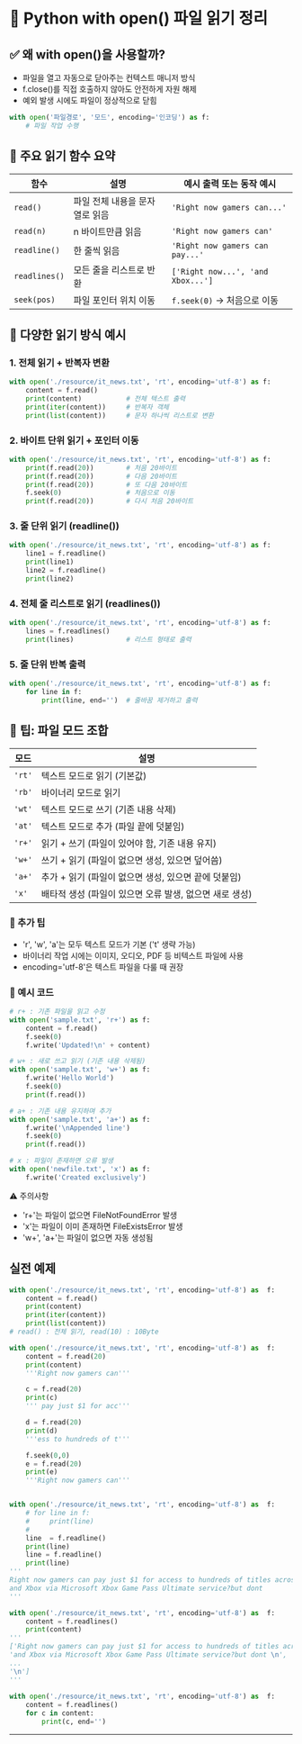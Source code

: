 # 📘 Python with open() 파일 읽기 정리

## ✅ 왜 with open()을 사용할까?
- 파일을 열고 자동으로 닫아주는 컨텍스트 매니저 방식
- f.close()를 직접 호출하지 않아도 안전하게 자원 해제
- 예외 발생 시에도 파일이 정상적으로 닫힘
```python
with open('파일경로', '모드', encoding='인코딩') as f:
    # 파일 작업 수행
```



## 🔧 주요 읽기 함수 요약

| 함수           | 설명                                 | 예시 출력 또는 동작 예시               |
|----------------|--------------------------------------|----------------------------------------|
| `read()`       | 파일 전체 내용을 문자열로 읽음        | `'Right now gamers can...'`           |
| `read(n)`      | n 바이트만큼 읽음                     | `'Right now gamers can'`              |
| `readline()`   | 한 줄씩 읽음                          | `'Right now gamers can pay...'`       |
| `readlines()`  | 모든 줄을 리스트로 반환               | `['Right now...', 'and Xbox...']`     |
| `seek(pos)`    | 파일 포인터 위치 이동                 | `f.seek(0)` → 처음으로 이동            |

## 📂 다양한 읽기 방식 예시
### 1. 전체 읽기 + 반복자 변환
```python
with open('./resource/it_news.txt', 'rt', encoding='utf-8') as f:
    content = f.read()
    print(content)           # 전체 텍스트 출력
    print(iter(content))     # 반복자 객체
    print(list(content))     # 문자 하나씩 리스트로 변환
```

### 2. 바이트 단위 읽기 + 포인터 이동
```python
with open('./resource/it_news.txt', 'rt', encoding='utf-8') as f:
    print(f.read(20))        # 처음 20바이트
    print(f.read(20))        # 다음 20바이트
    print(f.read(20))        # 또 다음 20바이트
    f.seek(0)                # 처음으로 이동
    print(f.read(20))        # 다시 처음 20바이트
```

### 3. 줄 단위 읽기 (readline())
```python
with open('./resource/it_news.txt', 'rt', encoding='utf-8') as f:
    line1 = f.readline()
    print(line1)
    line2 = f.readline()
    print(line2)
```

### 4. 전체 줄 리스트로 읽기 (readlines())
```python
with open('./resource/it_news.txt', 'rt', encoding='utf-8') as f:
    lines = f.readlines()
    print(lines)             # 리스트 형태로 출력
```

### 5. 줄 단위 반복 출력
```python
with open('./resource/it_news.txt', 'rt', encoding='utf-8') as f:
    for line in f:
        print(line, end='')  # 줄바꿈 제거하고 출력
```


## 📌 팁: 파일 모드 조합

| 모드   | 설명                                 |
|--------|--------------------------------------|
| `'rt'` | 텍스트 모드로 읽기 (기본값)           |
| `'rb'` | 바이너리 모드로 읽기                  |
| `'wt'` | 텍스트 모드로 쓰기 (기존 내용 삭제)   |
| `'at'` | 텍스트 모드로 추가 (파일 끝에 덧붙임) |
| `'r+'` | 읽기 + 쓰기 (파일이 있어야 함, 기존 내용 유지)                        |
| `'w+'` | 쓰기 + 읽기 (파일이 없으면 생성, 있으면 덮어씀)                       |
| `'a+'` | 추가 + 읽기 (파일이 없으면 생성, 있으면 끝에 덧붙임)                  |
| `'x'`  | 배타적 생성 (파일이 있으면 오류 발생, 없으면 새로 생성)               |



### 📘 추가 팁
- 'r', 'w', 'a'는 모두 텍스트 모드가 기본 ('t' 생략 가능)
- 바이너리 작업 시에는 이미지, 오디오, PDF 등 비텍스트 파일에 사용
- encoding='utf-8'은 텍스트 파일을 다룰 때 권장


### 📘 예시 코드
```python
# r+ : 기존 파일을 읽고 수정
with open('sample.txt', 'r+') as f:
    content = f.read()
    f.seek(0)
    f.write('Updated!\n' + content)

# w+ : 새로 쓰고 읽기 (기존 내용 삭제됨)
with open('sample.txt', 'w+') as f:
    f.write('Hello World')
    f.seek(0)
    print(f.read())

# a+ : 기존 내용 유지하며 추가
with open('sample.txt', 'a+') as f:
    f.write('\nAppended line')
    f.seek(0)
    print(f.read())

# x : 파일이 존재하면 오류 발생
with open('newfile.txt', 'x') as f:
    f.write('Created exclusively')
```


⚠️ 주의사항
- 'r+'는 파일이 없으면 FileNotFoundError 발생
- 'x'는 파일이 이미 존재하면 FileExistsError 발생
- 'w+', 'a+'는 파일이 없으면 자동 생성됨

## 실전 예제
```python
with open('./resource/it_news.txt', 'rt', encoding='utf-8') as  f:
    content = f.read()
    print(content)
    print(iter(content))
    print(list(content))
# read() : 전체 읽기, read(10) : 10Byte

with open('./resource/it_news.txt', 'rt', encoding='utf-8') as  f:
    content = f.read(20)
    print(content)
    '''Right now gamers can'''

    c = f.read(20)
    print(c)
    ''' pay just $1 for acc'''

    d = f.read(20)
    print(d)
    '''ess to hundreds of t'''

    f.seek(0,0)
    e = f.read(20)
    print(e)
    '''Right now gamers can'''


with open('./resource/it_news.txt', 'rt', encoding='utf-8') as  f:
    # for line in f:
    #     print(line)
    #
    line  = f.readline()
    print(line)
    line = f.readline()
    print(line)
'''
Right now gamers can pay just $1 for access to hundreds of titles across PC 
and Xbox via Microsoft Xbox Game Pass Ultimate service?but dont 
'''

with open('./resource/it_news.txt', 'rt', encoding='utf-8') as  f:
    content = f.readlines()
    print(content)
'''
['Right now gamers can pay just $1 for access to hundreds of titles across PC \n', 
'and Xbox via Microsoft Xbox Game Pass Ultimate service?but dont \n', 
... 
'\n']
'''    
    
with open('./resource/it_news.txt', 'rt', encoding='utf-8') as  f:
    content = f.readlines()
    for c in content:
        print(c, end='')

```

---
